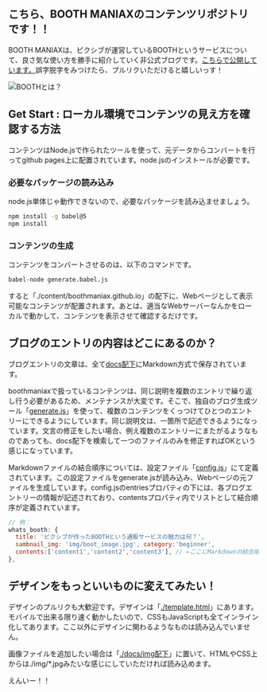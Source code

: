 ## こちら、BOOTH MANIAXのコンテンツリポジトリです！！

BOOTH MANIAXは、ピクシブが運営しているBOOTHというサービスについて、良さ気な使い方を勝手に紹介していく非公式ブログです。[こちらで公開しています。](https://boothmaniax.github.io)誤字脱字をみつけたら、プルリクいただけると嬉しいっす！

![BOOTHとは？](https://asset.booth.pm/assets/og_image-66cd86158079788d8c77dd34ee359ace.jpg)

## Get Start : ローカル環境でコンテンツの見え方を確認する方法

コンテンツはNode.jsで作られたツールを使って、元データからコンバートを行ってgithub pages上に配置されています。node.jsのインストールが必要です。

### 必要なパッケージの読み込み

node.js単体じゃ動作できないので、必要なパッケージを読み込ませましょう。

```bash
npm install -g babel@5
npm install
```

### コンテンツの生成

コンテンツをコンバートさせるのは、以下のコマンドです。

```bash
babel-node generate.babel.js
```

すると「./content/boothmaniax.github.io」の配下に、Webページとして表示可能なコンテンツが配置されます。あとは、適当なWebサーバーなんかをローカルで動かして、コンテンツを表示させて確認するだけです。

## ブログのエントリの内容はどこにあるのか？

ブログエントリの文章は、全て[docs配下](https://github.com/sakurashiki/booth_maniax/tree/master/docs)にMarkdown方式で保存されています。

boothmaniaxで扱っているコンテンツは、同じ説明を複数のエントリで繰り返し行う必要があるため、メンテナンスが大変です。そこで、独自のブログ生成ツール「[generate.js](https://github.com/sakurashiki/booth_maniax/blob/master/generate.js)」を使って、複数のコンテンツをくっつけてひとつのエントリーにできるようにしています。同じ説明文は、一箇所で記述できるようになっています。文言の修正をしたい場合、例え複数のエントリーにまたがるようなものであっても、docs配下を検索して一つのファイルのみを修正すればOKという感じになっています。

Markdownファイルの結合順序については、設定ファイル「[config.js](https://github.com/sakurashiki/booth_maniax/blob/master/docs/config.js)」にて定義されています。この設定ファイルをgenerate.jsが読み込み、Webページの元ファイルを生成しています。config.jsのentriesプロパティの下には、各ブログエントリーの情報が記述されており、contentsプロパティ内でリストとして結合順序が定義されています。


```javascript
// 例：
whats_booth: {
  title: 'ピクシブが作ったBOOTHという通販サービスの魅力は何？',
  sambnail_img: 'img/boot_image.jpg', category:'beginner',
  contents:['content1','content2','content3'], // ←ここにMarkdownの結合順序が定義されている
},
```

## デザインをもっといいものに変えてみたい！

デザインのプルリクも大歓迎です。デザインは「[./template.html](https://github.com/sakurashiki/booth_maniax/blob/master/template.html)」にあります。モバイルで出来る限り速く動かしたいので、CSSもJavaScriptも全てインライン化してあります。ここ以外にデザインに関わるようなものは読み込んでいません。

画像ファイルを追加したい場合は「[./docs/img配下](https://github.com/sakurashiki/booth_maniax/tree/master/docs/img)」に置いて、HTMLやCSS上からは./img/*.jpgみたいな感じにしていただければ読み込めます。

えんいー！！






